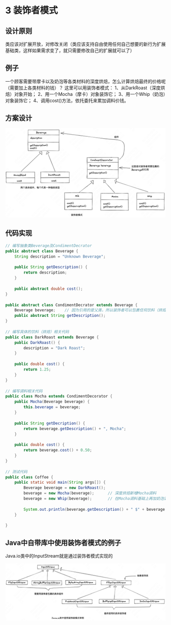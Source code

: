 # 3 装饰者模式


## 设计原则

类应该对扩展开放，对修改关闭（类应该支持自由使用任何自己想要的新行为扩展基础类，这样如果需求变了，就只需要修改自己的扩展就可以了）

## 例子

一个顾客需要带摩卡以及奶泡等各类材料的深度烘焙，怎么计算烘焙最终的价格呢（需要加上各类材料的钱）？
这里可以用装饰者模式：
1、从DarkRoast（深度烘焙）对象开始；
2、用一个Mocha（摩卡）对象装饰它；
3、用一个Whip（奶泡）对象装饰它；
4、调用cost()方法，依托委托来累加调料价钱。


## 方案设计

![装饰者模式](./images/Pasted%20image%2020230312213553.png)


## 代码实现

```Java
// 编写抽象类Beverage及CondimentDecrator
public abstract class Beverage {
	String description = "Unknown Beverage";

	public String getDescription() {
		return description;
	}

	public abstract double cost();
}

public abstract class CondimentDecrator extends Beverage {
	Beverage beverage;    // 因为引用的是父类，所以装饰者可以包裹任何饮料（烘焙）
	public abstract String getDescription();
}

// 编写具体的饮料（烘焙）相关代码
public class DarkRoast extends Beverage {
	public DarkRoast() {
		description = "Dark Roast";
	}

	public double cost() {
		return 1.25;
	}
}

// 编写调料相关代码
public class Mocha extends CondimentDecorator {
	public Mocha(Beverage beverage) {
		this.beverage = beverage;
	}

	public String getDecription() {
		return beverage.getDescription() + ", Mocha";
	}

	public double cost() {
		return beverage.cost() + 0.50;
	}
}

// 测试代码
public class Coffee {
	public static void main(String args[]) {
		Beverage beverage = new DarkRoast();
		beverage = new Mocha(beverage);      // 深度烘焙新增Mocha调料
		beverage = new Whip(beverage);       // 在Mocha调料基础上再加奶泡调料

		System.out.println(beverage.getDescription() + " $" + beverage.cost());
	}

}
```


## Java中自带库中使用装饰者模式的例子

Java.io类中的InputStream就是通过装饰者模式实现的

![InputStream实现](./images/Pasted%20image%2020230312215508.png)
